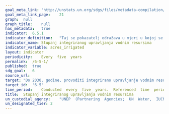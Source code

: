 ```yaml
---	
goal_meta_link:	'http://unstats.un.org/sdgs/files/metadata-compilation/Metadata-Goal-6.pdf'
goal_meta_link_page:	21
graph:	null
graph_title:	null
has_metadata:	true
indicator:	6.5.1
indicator_definition:	"Taj se pokazatelj odražava u mjeri u kojoj se provodi integrirano upravljanje vodnim resursima (IWRM). Uzima u obzir različite korisnike i uporabe vode s ciljem promicanja pozitivnih društvenih, gospodarskih i ekoloških utjecaja na svim razinama, uključujući i prekogranične, gdje je to prikladno."
indicator_name:	Stupanj integriranog upravljanja vodnim resursima
indicator_variable:	acres_irrigated
layout:	indicator
periodicity:	Every  five  years
permalink:	/6-5-1/
published:	true
sdg_goal:	6
source_url:	
target:	"Do 2030. godine, provoditi integrirano upravljanje vodnim resursima na svim razinama, uključujući i preko prekogranične suradnje prema potrebi"
target_id:	'6.5'
time_period:	Conducted  every  five  years.  Referenced  time  period  is  the  previous  calendar  year.  Data  collection  period  was  five  months.
title:	Stupanj integriranog upravljanja vodnim resursima
un_custodial_agency:	"UNEP  (Partnering  Agencies;  UN  Water,  IUCN,  Ramsar)"
un_designated_tier:	2
---	
```

